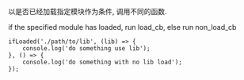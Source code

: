 以是否已经加载指定模块作为条件, 调用不同的函数.

if the specified module has loaded, run load_cb, else run non_load_cb

```
ifLoaded('./path/to/lib', (lib) => {
    console.log('do something use lib');
}, () => {
    console.log('do something with no lib load');
});
```